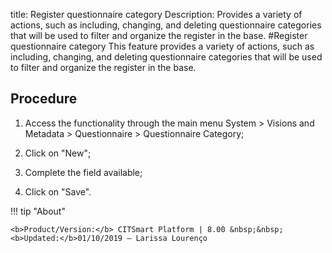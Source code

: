 title: Register questionnaire category
Description: Provides a variety of actions, such as including, changing, and deleting questionnaire categories that will be used to filter and organize the register in the base.
#Register questionnaire category
This feature provides a variety of actions, such as including, changing, and deleting questionnaire categories that will be used to filter and organize the register in the base.

Procedure
-------------

1.  Access the functionality through the main menu System \> Visions and
    Metadata \> Questionnaire \> Questionnaire Category;

2.  Click on "New";

3.  Complete the field available;

4.  Click on "Save".

!!! tip "About"

    <b>Product/Version:</b> CITSmart Platform | 8.00 &nbsp;&nbsp;
    <b>Updated:</b>01/10/2019 – Larissa Lourenço

